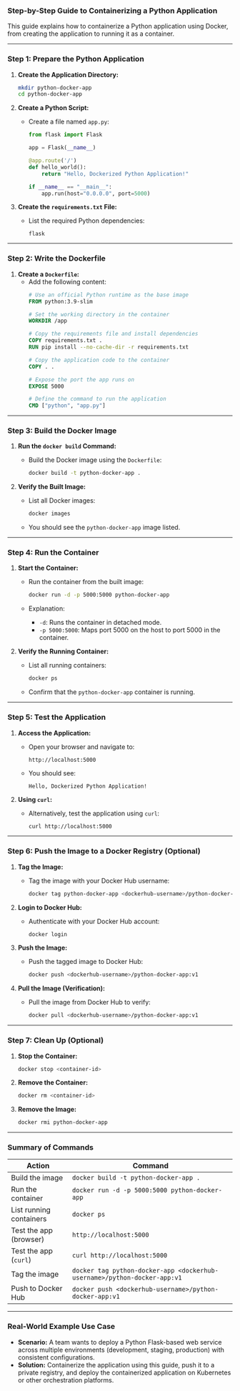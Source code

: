 ### **Step-by-Step Guide to Containerizing a Python Application**

This guide explains how to containerize a Python application using Docker, from creating the application to running it as a container.

---

### **Step 1: Prepare the Python Application**

1. **Create the Application Directory:**
   ```bash
   mkdir python-docker-app
   cd python-docker-app
   ```

2. **Create a Python Script:**
   - Create a file named `app.py`:
     ```python
     from flask import Flask

     app = Flask(__name__)

     @app.route('/')
     def hello_world():
         return "Hello, Dockerized Python Application!"

     if __name__ == "__main__":
         app.run(host="0.0.0.0", port=5000)
     ```

3. **Create the `requirements.txt` File:**
   - List the required Python dependencies:
     ```
     flask
     ```

---

### **Step 2: Write the Dockerfile**

1. **Create a `Dockerfile`:**
   - Add the following content:
     ```Dockerfile
     # Use an official Python runtime as the base image
     FROM python:3.9-slim

     # Set the working directory in the container
     WORKDIR /app

     # Copy the requirements file and install dependencies
     COPY requirements.txt .
     RUN pip install --no-cache-dir -r requirements.txt

     # Copy the application code to the container
     COPY . .

     # Expose the port the app runs on
     EXPOSE 5000

     # Define the command to run the application
     CMD ["python", "app.py"]
     ```

---

### **Step 3: Build the Docker Image**

1. **Run the `docker build` Command:**
   - Build the Docker image using the `Dockerfile`:
     ```bash
     docker build -t python-docker-app .
     ```

2. **Verify the Built Image:**
   - List all Docker images:
     ```bash
     docker images
     ```
   - You should see the `python-docker-app` image listed.

---

### **Step 4: Run the Container**

1. **Start the Container:**
   - Run the container from the built image:
     ```bash
     docker run -d -p 5000:5000 python-docker-app
     ```

   - Explanation:
     - `-d`: Runs the container in detached mode.
     - `-p 5000:5000`: Maps port 5000 on the host to port 5000 in the container.

2. **Verify the Running Container:**
   - List all running containers:
     ```bash
     docker ps
     ```
   - Confirm that the `python-docker-app` container is running.

---

### **Step 5: Test the Application**

1. **Access the Application:**
   - Open your browser and navigate to:
     ```
     http://localhost:5000
     ```

   - You should see:
     ```
     Hello, Dockerized Python Application!
     ```

2. **Using `curl`:**
   - Alternatively, test the application using `curl`:
     ```bash
     curl http://localhost:5000
     ```

---

### **Step 6: Push the Image to a Docker Registry (Optional)**

1. **Tag the Image:**
   - Tag the image with your Docker Hub username:
     ```bash
     docker tag python-docker-app <dockerhub-username>/python-docker-app:v1
     ```

2. **Login to Docker Hub:**
   - Authenticate with your Docker Hub account:
     ```bash
     docker login
     ```

3. **Push the Image:**
   - Push the tagged image to Docker Hub:
     ```bash
     docker push <dockerhub-username>/python-docker-app:v1
     ```

4. **Pull the Image (Verification):**
   - Pull the image from Docker Hub to verify:
     ```bash
     docker pull <dockerhub-username>/python-docker-app:v1
     ```

---

### **Step 7: Clean Up (Optional)**

1. **Stop the Container:**
   ```bash
   docker stop <container-id>
   ```

2. **Remove the Container:**
   ```bash
   docker rm <container-id>
   ```

3. **Remove the Image:**
   ```bash
   docker rmi python-docker-app
   ```

---

### **Summary of Commands**

| **Action**                  | **Command**                                     |
|-----------------------------|------------------------------------------------|
| Build the image             | `docker build -t python-docker-app .`          |
| Run the container           | `docker run -d -p 5000:5000 python-docker-app` |
| List running containers     | `docker ps`                                    |
| Test the app (browser)      | `http://localhost:5000`                        |
| Test the app (`curl`)       | `curl http://localhost:5000`                   |
| Tag the image               | `docker tag python-docker-app <dockerhub-username>/python-docker-app:v1` |
| Push to Docker Hub          | `docker push <dockerhub-username>/python-docker-app:v1` |

---

### **Real-World Example Use Case**
- **Scenario:** A team wants to deploy a Python Flask-based web service across multiple environments (development, staging, production) with consistent configurations.
- **Solution:** Containerize the application using this guide, push it to a private registry, and deploy the containerized application on Kubernetes or other orchestration platforms.
